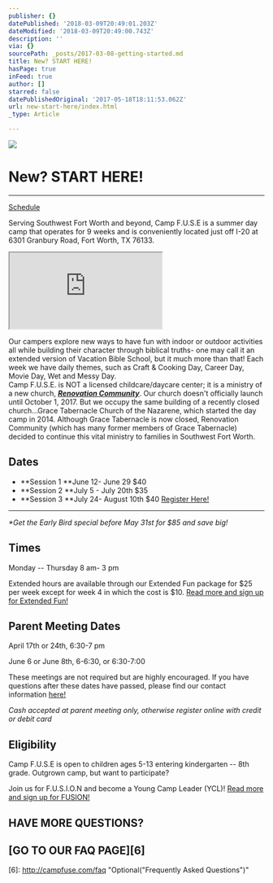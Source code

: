 ```yaml
---
publisher: {}
datePublished: '2018-03-09T20:49:01.203Z'
dateModified: '2018-03-09T20:49:00.743Z'
description: ''
via: {}
sourcePath: _posts/2017-03-08-getting-started.md
title: New? START HERE!
hasPage: true
inFeed: true
author: []
starred: false
datePublishedOriginal: '2017-05-18T18:11:53.062Z'
url: new-start-here/index.html
_type: Article

---
```

![](https://the-grid-user-content.s3-us-west-2.amazonaws.com/e68a7ac0-79cf-427f-8264-72dd00662d5d.jpg)

# New? START HERE!

---

[Schedule][0]

Serving Southwest Fort Worth and beyond, Camp F.U.S.E is a summer day camp that operates for 9 weeks and is conveniently located just off I-20 at 6301 Granbury Road, Fort Worth, TX 76133\.

<iframe src="https://the-grid.github.io/ed-location/?latitude=32.65692&amp;longitude=-97.401731&amp;zoom=16&amp;address=6301%20Granbury%20Rd%2C%20Fort%20Worth%2C%20Texas%2076133%2C%20United%20States" style=""></iframe>

Our campers explore new ways to have fun with indoor or outdoor activities all while building their character through biblical truths- one may call it an extended version of Vacation Bible School, but it much more than that! Each week we have daily themes, such as Craft & Cooking Day, Career Day, Movie Day, Wet and Messy Day.  
Camp F.U.S.E. is NOT a licensed childcare/daycare center; it is a ministry of a new church, _**[Renovation Community][1]**_. Our church doesn't officially launch until October 1, 2017\. But we occupy the same building of a recently closed church...Grace Tabernacle Church of the Nazarene, which started the day camp in 2014\. Although Grace Tabernacle is now closed, Renovation Community (which has many former members of Grace Tabernacle) decided to continue this vital ministry to families in Southwest Fort Worth.

## Dates

* **Session 1 **June 12- June 29 $40
* **Session 2 **July 5 - July 20th $35
* **Session 3 **July 24- August 10th $40
[Register Here!][2]

---

_\*Get the Early Bird special before May 31st for $85 and save big!_

## Times

Monday -- Thursday 8 am- 3 pm

Extended hours are available through our Extended Fun package for $25 per week except for week 4 in which the cost is $10\.
[Read more and sign up for Extended Fun!][3]

## Parent Meeting Dates

April 17th or 24th, 6:30-7 pm

June 6 or June 8th, 6-6:30, or 6:30-7:00

These meetings are not required but are highly encouraged. If you have questions after these dates have passed, please find our contact information [here!][4]

_Cash accepted at parent meeting only, otherwise register online with credit or debit card_

## Eligibility

Camp F.U.S.E is open to children ages 5-13 entering kindergarten -- 8th grade. Outgrown camp, but want to participate?

Join us for F.U.S.I.O.N and become a Young Camp Leader (YCL)!
[Read more and sign up for FUSION!][5]

## HAVE MORE QUESTIONS?

## **[GO TO OUR FAQ PAGE][6]**

[0]: https://drive.google.com/file/d/0ByMq3lVSE7auaG8xaW5tcW1qRFk/view?usp=sharing
[1]: http://renovationcommunity.church/
[2]: https://renovationcommunity.easytitheplus.com/external/form/97df4dcb-456e-4785-9528-b4c79e79df6c
[3]: http://campfuse.com/extended-fun
[4]: http://campfuse.com/contact-us "here!"
[5]: http://campfuse.com/fusion
[6]: http://campfuse.com/faq "Optional("Frequently Asked Questions")"